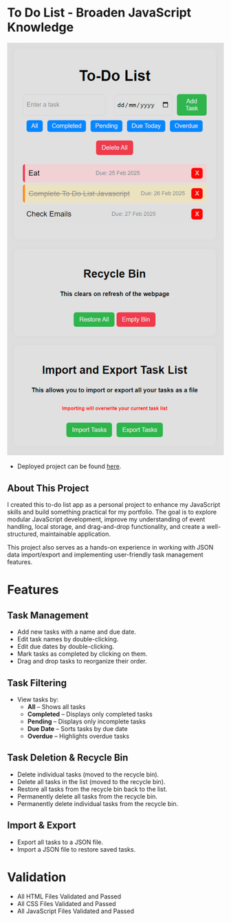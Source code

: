 # To Do List - Broaden JavaScript Knowledge 
![To Do List](Readme_Files/Images/To-Do-List-Website.jpg)
- Deployed project can be found [here](https://charlieflockhart.github.io/To-Do_Javascript/).

## About This Project  

I created this to-do list app as a personal project to enhance my JavaScript skills and build something practical for my portfolio. The goal is to explore modular JavaScript development, improve my understanding of event handling, local storage, and drag-and-drop functionality, and create a well-structured, maintainable application.  

This project also serves as a hands-on experience in working with JSON data import/export and implementing user-friendly task management features.  

# Features  

## Task Management  
- Add new tasks with a name and due date.  
- Edit task names by double-clicking.  
- Edit due dates by double-clicking.  
- Mark tasks as completed by clicking on them.  
- Drag and drop tasks to reorganize their order.  

## Task Filtering  
- View tasks by:  
  - **All** – Shows all tasks  
  - **Completed** – Displays only completed tasks  
  - **Pending** – Displays only incomplete tasks  
  - **Due Date** – Sorts tasks by due date  
  - **Overdue** – Highlights overdue tasks  

## Task Deletion & Recycle Bin  
- Delete individual tasks (moved to the recycle bin).  
- Delete all tasks in the list (moved to the recycle bin).  
- Restore all tasks from the recycle bin back to the list.  
- Permanently delete all tasks from the recycle bin.  
- Permanently delete individual tasks from the recycle bin.  

## Import & Export  
- Export all tasks to a JSON file.  
- Import a JSON file to restore saved tasks.  


# Validation
- All HTML Files Validated and Passed
- All CSS Files Validated and Passed
- All JavaScript Files Validated and Passed